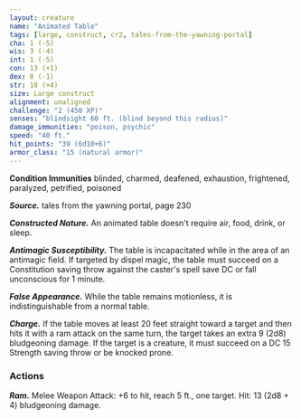 ```yaml
---
layout: creature
name: "Animated Table"
tags: [large, construct, cr2, tales-from-the-yawning-portal]
cha: 1 (-5)
wis: 3 (-4)
int: 1 (-5)
con: 13 (+1)
dex: 8 (-1)
str: 18 (+4)
size: Large construct
alignment: unaligned
challenge: "2 (450 XP)"
senses: "blindsight 60 ft. (blind beyond this radius)"
damage_immunities: "poison, psychic"
speed: "40 ft."
hit_points: "39 (6d10+6)"
armor_class: "15 (natural armor)"
---
```


**Condition Immunities** blinded, charmed, deafened, exhaustion, frightened, paralyzed, petrified, poisoned

***Source.*** tales from the yawning portal,  page 230

***Constructed Nature.*** An animated table doesn't require air, food, drink, or sleep.

***Antimagic Susceptibility.*** The table is incapacitated while in the area of an antimagic field. If targeted by dispel magic, the table must succeed on a Constitution saving throw against the caster's spell save DC or fall unconscious for 1 minute.

***False Appearance.*** While the table remains motionless, it is indistinguishable from a normal table.

***Charge.*** If the table moves at least 20 feet straight toward a target and then hits it with a ram attack on the same turn, the target takes an extra 9 (2d8) bludgeoning damage. If the target is a creature, it must succeed on a DC 15 Strength saving throw or be knocked prone.

### Actions

***Ram.*** Melee Weapon Attack: +6 to hit, reach 5 ft., one target. Hit: 13 (2d8 + 4) bludgeoning damage.